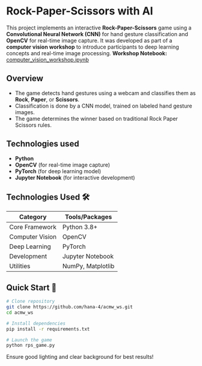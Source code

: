 #  Rock-Paper-Scissors with AI   

This project implements an interactive **Rock-Paper-Scissors** game using a **Convolutional Neural Network (CNN)** for hand gesture classification and **OpenCV** for real-time image capture. It was developed as part of a **computer vision workshop** to introduce participants to deep learning concepts and real-time image processing. 
**Workshop Notebook:** [computer_vision_workshop.ipynb](computer_vision_workshop.ipynb)


## Overview  
- The game detects hand gestures using a webcam and classifies them as **Rock**, **Paper**, or **Scissors**.  
- Classification is done by a CNN model, trained on labeled hand gesture images.  
- The game determines the winner based on traditional Rock Paper Scissors rules.  

##  Technologies used 
- **Python**  
- **OpenCV** (for real-time image capture)  
- **PyTorch** (for deep learning model)  
- **Jupyter Notebook** (for interactive development)  

## Technologies Used 🛠️
| Category          | Tools/Packages               |
|-------------------|------------------------------|
| Core Framework    | Python 3.8+                  |
| Computer Vision   | OpenCV                       |
| Deep Learning     | PyTorch                      |
| Development       | Jupyter Notebook             |
| Utilities         | NumPy, Matplotlib            |

## Quick Start 🚀
```bash
# Clone repository
git clone https://github.com/hana-4/acmw_ws.git
cd acmw_ws

# Install dependencies
pip install -r requirements.txt

# Launch the game
python rps_game.py
```
Ensure good lighting and clear background for best results!
